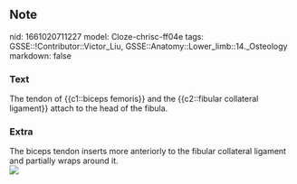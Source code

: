 ## Note
nid: 1661020711227
model: Cloze-chrisc-ff04e
tags: GSSE::!Contributor::Victor_Liu, GSSE::Anatomy::Lower_limb::14._Osteology
markdown: false

### Text
The tendon of {{c1::biceps femoris}} and the {{c2::fibular collateral ligament}} attach to the head of the fibula.

### Extra
<div>
  The biceps tendon inserts more anteriorly to the fibular
  collateral ligament and partially wraps around it.
</div><img src=
"paste-1737482b377b400e8712b73cc2d55c94f826d4bf.jpg">
